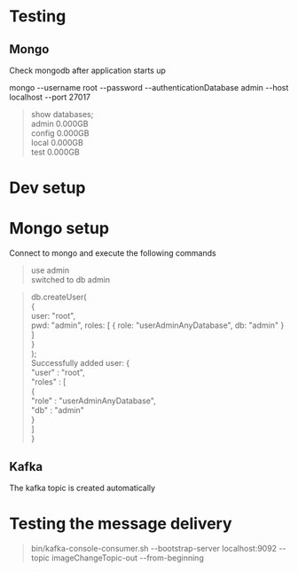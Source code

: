 # Testing
## Mongo
Check mongodb after application starts up  

mongo --username root --password --authenticationDatabase admin --host localhost --port 27017  

> show databases;  
admin   0.000GB  
config  0.000GB  
local   0.000GB  
test    0.000GB  


# Dev setup
# Mongo setup
Connect to mongo and execute the following commands  

> use admin  
switched to db admin  

> db.createUser(  
   {  
     user: "root",  
     pwd: "admin",
     roles: [ { role: "userAdminAnyDatabase", db: "admin" } ]  
   }  
 );  
Successfully added user: {  
	"user" : "root",  
	"roles" : [  
		{  
			"role" : "userAdminAnyDatabase",  
			"db" : "admin"  
		}  
	]  
}  

## Kafka
The kafka topic is created automatically

# Testing the message delivery
> bin/kafka-console-consumer.sh --bootstrap-server localhost:9092 --topic imageChangeTopic-out --from-beginning
